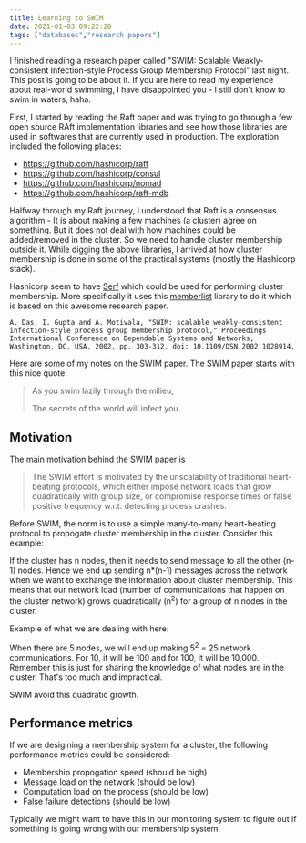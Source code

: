 ```yaml
---
title: Learning to SWIM
date: 2021-01-03 09:22:20
tags: ["databases","research papers"]
---
```


I finished reading a research paper called "SWIM: Scalable Weakly-consistent Infection-style Process Group Membership Protocol" last night. This post is going to be about it. If you are here to read my experience about real-world swimming, I have disappointed you - I still don't know to swim in waters, haha.

First, I started by reading the Raft paper and was trying to go through a few open source RAft implementation libraries and see how those libraries are used in softwares that are currently used in production. The exploration included the following places:

- https://github.com/hashicorp/raft
- https://github.com/hashicorp/consul
- https://github.com/hashicorp/nomad
- https://github.com/hashicorp/raft-mdb


Halfway through my Raft journey, I understood that Raft is a consensus algorithm - It is about making a few machines (a cluster) agree on something. But it does not deal with how machines could be added/removed in the cluster. So we need to handle cluster membership outside it. While digging the above libraries, I arrived at how cluster membership is done in some of the practical systems (mostly the Hashicorp stack).

Hashicorp seem to have [Serf](https://github.com/hashicorp/serf) which could be used for performing cluster membership. More specifically it uses this [memberlist](https://github.com/hashicorp/memberlist) library to do it which is based on this awesome research paper.

```
A. Das, I. Gupta and A. Motivala, "SWIM: scalable weakly-consistent infection-style process group membership protocol," Proceedings International Conference on Dependable Systems and Networks, Washington, DC, USA, 2002, pp. 303-312, doi: 10.1109/DSN.2002.1028914.
```

Here are some of my notes on the SWIM paper. The SWIM paper starts with this nice quote:

> As you swim lazily through the milieu,
> 
> The secrets of the world will infect you.

## Motivation
The main motivation behind the SWIM paper is

> The SWIM effort is motivated by the unscalability of traditional heart-beating protocols, which either impose network loads that grow quadratically with group size, or compromise response times or false positive frequency w.r.t. detecting process crashes.

Before SWIM, the norm is to use a simple many-to-many heart-beating protocol to propogate cluster membership in the cluster. Consider this example:

If the cluster has n nodes, then it needs to send message to all the other (n-1) nodes. Hence we end up sending n*(n-1) messages across the network when we want to exchange the information about cluster membership. This means that our network load (number of communications that happen on the cluster network) grows quadratically (n<sup>2</sup>) for a group of n nodes in the cluster.

Example of what we are dealing with here:

When there are 5 nodes, we will end up making 5<sup>2</sup> = 25 network communications. For 10, it will be 100 and for 100, it will be 10,000. Remember this is just for sharing the knowledge of what nodes are in the cluster. That's too much and impractical.

SWIM avoid this quadratic growth.

## Performance metrics
If we are desigining a membership system for a cluster, the following performance metrics could be considered:

- Membership propogation speed (should be high)
- Message load on the network (should be low)
- Computation load on the process (should be low)
- False failure detections (should be low)

Typically we might want to have this in our monitoring system to figure out if something is going wrong with our membership system.


